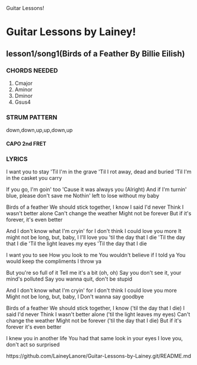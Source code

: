 <!DOCTYPE html>
<html>
<head>
    Guitar Lessons!
    <link rel="stylesheet" href="style.css">
</head>
<h1> Guitar Lessons by Lainey!</h1>
  <h2>lesson1/song1(Birds of a Feather By Billie Eilish)</h2>
<p>
<h3>CHORDS NEEDED</h3>
<ol>
<li>Cmajor</li>
<li>Aminor</li>
<li>Dminor</li>
<li>Gsus4</li>
</ol>
</p>
<p>
<h3>STRUM PATTERN</h3>
down,down,up,up,down,up
<h4>CAPO 2nd FRET</h4>


</p>

<h3> LYRICS</h3>
<p>
I want you to stay
'Til I'm in the grave
'Til I rot away, dead and buried
'Til I'm in the casket you carry

If you go, I'm goin' too
'Cause it was always you
(Alright)
And if I'm turnin' blue, please don't save me
Nothin' left to lose without my baby

Birds of a feather
We should stick together, I know
I said I'd never
Think I wasn't better alone
Can't change the weather
Might not be forever
But if it's forever, it's even better

And I don't know what I'm cryin' for
I don't think I could love you more
It might not be long, but, baby, I
I'll love you 'til the day that I die
'Til the day that I die
'Til the light leaves my eyes
'Til the day that I die

I want you to see
How you look to me
You wouldn't believe if I told ya
You would keep the compliments I throw ya

But you're so full of it
Tell me it's a bit (oh, oh)
Say you don't see it, your mind's polluted
Say you wanna quit, don't be stupid

And I don't know what I'm cryin' for
I don't think I could love you more
Might not be long, but, baby, I
Don't wanna say goodbye

Birds of a feather
We should stick together, I know ('til the day that I die)
I said I'd never
Think I wasn't better alone ('til the light leaves my eyes)
Can't change the weather
Might not be forever ('til the day that I die)
But if it's forever it's even better

I knew you in another life
You had that same look in your eyes
I love you, don't act so surprised
</p>

</html>
<html>https://github.com/LaineyLanore/Guitar-Lessons-by-Lainey.git/README.md</html>
